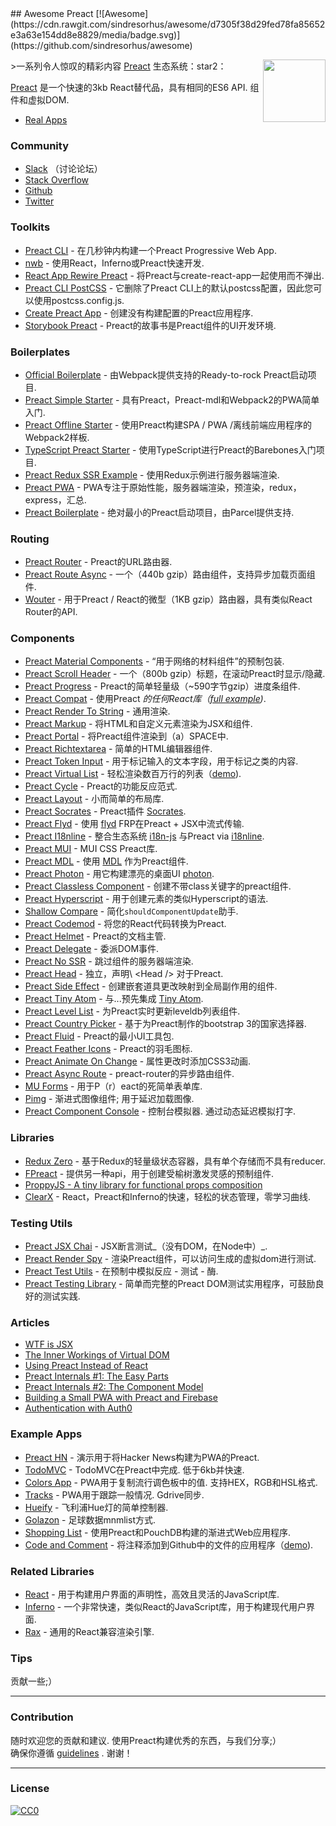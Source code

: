 <div class="github-widget" data-repo="ooade/awesome-preact"></div>
## Awesome Preact [![Awesome](https://cdn.rawgit.com/sindresorhus/awesome/d7305f38d29fed78fa85652e3a63e154dd8e8829/media/badge.svg)](https://github.com/sindresorhus/awesome)

[<img src="https://rawgit.com/ooade/awesome-preact/master/preact-logo.svg" align="right" width="100">](https://preactjs.com)

&gt;一系列令人惊叹的精彩内容 [Preact](https://github.com/developit/preact) 生态系统：star2：

[Preact](https://github.com/developit/preact)  是一个快速的3kb React替代品，具有相同的ES6 API.  组件和虚拟DOM.

- [Real Apps](https://preactjs.com/about/we-are-using)

### Community
- [Slack](https://preact-slack.now.sh) （讨论论坛）
- [Stack Overflow](https://stackoverflow.com/questions/tagged/preact)
- [Github](https://github.com/developit/preact)
- [Twitter](https://twitter.com/preactjs)

### Toolkits
- [Preact CLI](https://github.com/developit/preact-cli) - 在几秒钟内构建一个Preact Progressive Web App.
- [nwb](https://github.com/insin/nwb) - 使用React，Inferno或Preact快速开发.
- [React App Rewire Preact](https://github.com/timarney/react-app-rewired/tree/master/packages/react-app-rewire-preact) - 将Preact与create-react-app一起使用而不弹出.
- [Preact CLI PostCSS](https://github.com/SaraVieira/preact-cli-postcss) - 它删除了Preact CLI上的默认postcss配置，因此您可以使用postcss.config.js.
- [Create Preact App](https://github.com/just-boris/create-preact-app) - 创建没有构建配置的Preact应用程序.
- [Storybook Preact](https://github.com/storybooks/storybook/tree/next/app/preact) -  Preact的故事书是Preact组件的UI开发环境.

### Boilerplates
- [Official Boilerplate](https://github.com/developit/preact-boilerplate) - 由Webpack提供支持的Ready-to-rock Preact启动项目.
- [Preact Simple Starter](https://github.com/ooade/PreactSimpleStarter) - 具有Preact，Preact-mdl和Webpack2的PWA简单入门.
- [Preact Offline Starter](https://github.com/lukeed/preact-starter) - 使用Preact构建SPA / PWA /离线前端应用程序的Webpack2样板.
- [TypeScript Preact Starter](https://github.com/nickytonline/ts-preact-starter) - 使用TypeScript进行Preact的Barebones入门项目.
- [Preact Redux SSR Example](https://github.com/csbun/preact-redux-ssr-example) - 使用Redux示例进行服务器端渲染.
- [Preact PWA](https://github.com/ezekielchentnik/preact-pwa) -  PWA专注于原始性能，服务器端渲染，预渲染，redux，express，汇总.
- [Preact Boilerplate](https://github.com/therealparmesh/preact-boilerplate) - 绝对最小的Preact启动项目，由Parcel提供支持.

### Routing
- [Preact Router](https://github.com/developit/preact-router) -  Preact的URL路由器.
- [Preact Route Async](https://github.com/mjanssen/preact-route-async) - 一个（440b gzip）路由组件，支持异步加载页面组件.
- [Wouter](https://github.com/molefrog/wouter) - 用于Preact / React的微型（1KB gzip）路由器，具有类似React Router的API.

### Components
- [Preact Material Components](https://github.com/prateekbh/preact-material-components) - “用于网络的材料组件”的预制包装.
- [Preact Scroll Header](https://github.com/lukeed/preact-scroll-header) - 一个（800b gzip）标题，在滚动Preact时显示/隐藏.
- [Preact Progress](https://github.com/lukeed/preact-progress) -  Preact的简单轻量级（~590字节gzip）进度条组件.
- [Preact Compat](https://git.io/preact-compat) - 使用Preact *的任何React库（[full example](http://git.io/preact-compat-example))*.
- [Preact Render To String](https://git.io/preact-render-to-string) - 通用渲染.
- [Preact Markup](https://git.io/preact-markup) - 将HTML和自定义元素渲染为JSX和组件.
- [Preact Portal](https://git.io/preact-portal) - 将Preact组件渲染到（a）SPACE中.
- [Preact Richtextarea](https://git.io/preact-richtextarea) - 简单的HTML编辑器组件.
- [Preact Token Input](https://github.com/developit/preact-token-input) - 用于标记输入的文本字段，用于标记之类的内容.
- [Preact Virtual List](https://github.com/developit/preact-virtual-list) - 轻松渲染数百万行的列表（[demo](https://jsfiddle.net/developit/qqan9pdo/)).
- [Preact Cycle](https://git.io/preact-cycle) -  Preact的功能反应范式.
- [Preact Layout](https://download.github.io/preact-layout/) - 小而简单的布局库.
- [Preact Socrates](https://github.com/matthewmueller/preact-socrates) -  Preact插件 [Socrates](http://github.com/matthewmueller/socrates).
- [Preact Flyd](https://github.com/xialvjun/preact-flyd) - 使用 [flyd](https://github.com/paldepind/flyd) FRP在Preact + JSX中流式传输.
- [Preact I18nline](https://github.com/download/preact-i18nline) - 整合生态系统 [i18n-js](https://github.com/everydayhero/i18n-js) 与Preact via [i18nline](https://github.com/download/i18nline).
- [Preact MUI](https://git.io/v1aVO) -  MUI CSS Preact库.
- [Preact MDL](https://git.io/preact-mdl) - 使用 [MDL](https://getmdl.io) 作为Preact组件.
- [Preact Photon](https://git.io/preact-photon) - 用它构建漂亮的桌面UI [photon](http://photonkit.com).
- [Preact Classless Component](https://github.com/ld0rman/preact-classless-component) - 创建不带class关键字的preact组件.
- [Preact Hyperscript](https://github.com/queckezz/preact-hyperscript) - 用于创建元素的类似Hyperscript的语法.
- [Shallow Compare](https://github.com/tkh44/shallow-compare) - 简化`shouldComponentUpdate`助手.
- [Preact Codemod](https://github.com/vutran/preact-codemod) - 将您的React代码转换为Preact.
- [Preact Helmet](https://github.com/download/preact-helmet) -  Preact的文档主管.
- [Preact Delegate](https://github.com/NekR/preact-delegate) - 委派DOM事件.
- [Preact No SSR](https://github.com/gufsky/preact-no-ssr) - 跳过组件的服务器端渲染.
- [Preact Head](https://github.com/matthewmueller/preact-head)   - 独立，声明\ <Head /\>  对于Preact.
- [Preact Side Effect](https://github.com/ooade/preact-side-effect) - 创建嵌套道具更改映射到全局副作用的组件.
- [Preact Tiny Atom](https://github.com/KwanMan/preact-tiny-atom) - 与...预先集成 [Tiny Atom](https://github.com/qubitproducts/tiny-atom).
- [Preact Level List](https://github.com/juliangruber/preact-level-list) - 为Preact实时更新leveldb列表组件.
- [Preact Country Picker](https://github.com/bboydflo/flagstrap-preact) - 基于为Preact制作的bootstrap 3的国家选择器.
- [Preact Fluid](https://github.com/ajainvivek/preact-fluid) -  Preact的最小UI工具包.
- [Preact Feather Icons](https://github.com/ForsakenHarmony/preact-feather) -  Preact的羽毛图标.
- [Preact Animate On Change](https://github.com/Sobesednik/preact-animate-on-change) - 属性更改时添加CSS3动画.
- [Preact Async Route](https://github.com/prateekbh/preact-async-route) -  preact-router的异步路由组件.
- [MU Forms](https://github.com/mobiushorizons/mu-forms) - 用于P（r）eact的死简单表单库.
- [Pimg](https://github.com/ooade/pimg)   - 渐进式图像组件;  用于延迟加载图像.
- [Preact Component Console](https://github.com/haensl/preact-component-console)   - 控制台模拟器.  通过动态延迟模拟打字.

### Libraries
- [Redux Zero](https://github.com/concretesolutions/redux-zero) - 基于Redux的轻量级状态容器，具有单个存储而不具有reducer.
- [FPreact](https://github.com/UnwrittenFun/fpreact) - 提供另一种api，用于创建受榆树激发灵感的预制组件.
- [ProppyJS - A tiny library for functional props composition](https://proppyjs.com)
- [ClearX](https://github.com/Autodesk/clearx) -  React，Preact和Inferno的快速，轻松的状态管理，零学习曲线.

### Testing Utils
- [Preact JSX Chai](https://git.io/preact-jsx-chai) -  JSX断言测试_（没有DOM，在Node中）_.
- [Preact Render Spy](https://github.com/mzgoddard/preact-render-spy) - 渲染Preact组件，可以访问生成的虚拟dom进行测试.
- [Preact Test Utils](https://github.com/windyGex/preact-test-utils) - 在预制中模拟反应 - 测试 - 酶.
- [Preact Testing Library](https://github.com/antoaravinth/preact-testing-library) - 简单而完整的Preact DOM测试实用程序，可鼓励良好的测试实践.

### Articles
- [WTF is JSX](https://jasonformat.com/wtf-is-jsx/)
- [The Inner Workings of Virtual DOM](https://medium.com/@rajaraodv/the-inner-workings-of-virtual-dom-666ee7ad47cf)
- [Using Preact Instead of React](https://medium.com/@rajaraodv/using-preact-instead-of-react-70f40f53107c)
- [Preact Internals #1: The Easy Parts](https://medium.com/@asolove/preact-internals-1-the-easy-parts-3a081fa36205#.twnc3doig)
- [Preact Internals #2: The Component Model](https://medium.com/@asolove/preact-internals-2-the-component-model-36a05e32957b#.8zyec2y9v)
- [Building a Small PWA with Preact and Firebase](https://dandenney.com/posts/front-end-dev/building-a-small-pwa-with-preact-and-firebase)
- [Authentication with Auth0](https://auth0.com/blog/preact-authentication-tutorial)

### Example Apps
- [Preact HN](https://github.com/kristoferbaxter/preact-hn) - 演示用于将Hacker News构建为PWA的Preact.
- [TodoMVC](https://github.com/developit/preact-todomvc)   -  TodoMVC在Preact中完成.  低于6kb并快速.
- [Colors App](https://github.com/lukeed/colors-app)   -  PWA用于复制流行调色板中的值.  支持HEX，RGB和HSL格式.
- [Tracks](https://github.com/jordic/tracks_preact/)   -  PWA用于跟踪一般情况.  Gdrive同步.
- [Hueify](https://github.com/kvartborg/hueify) - 飞利浦Hue灯的简单控制器.
- [Golazon](https://github.com/sobstel/golazon) - 足球数据mnmlist方式.
- [Shopping List](https://github.com/ibm-watson-data-lab/shopping-list-preact-pouchdb) - 使用Preact和PouchDB构建的渐进式Web应用程序.
- [Code and Comment](https://github.com/code-and-comment/code-and-comment) - 将注释添加到Github中的文件的应用程序（[demo](https://code-and-comment.github.io/code-and-comment/)).

### Related Libraries
- [React](https://github.com/facebook/react) - 用于构建用户界面的声明性，高效且灵活的JavaScript库.
- [Inferno](https://github.com/infernojs/inferno) - 一个非常快速，类似React的JavaScript库，用于构建现代用户界面.
- [Rax](https://github.com/alibaba/rax) - 通用的React兼容渲染引擎.

### Tips
贡献一些;）

---
### Contribution
 随时欢迎您的贡献和建议.  使用Preact构建优秀的东西，与我们分享;） <br/>
确保你遵循 [guidelines](https://github.com/ooade/awesome-preact/blob/master//contributing.md) .  谢谢！

---
### License
[![CC0](http://mirrors.creativecommons.org/presskit/buttons/88x31/svg/cc-zero.svg)](http://creativecommons.org/publicdomain/zero/1.0/)
